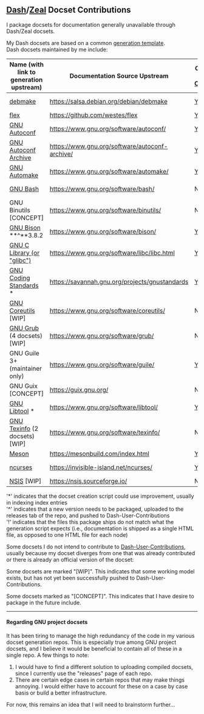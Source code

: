 ## [Dash](https://kapeli.com/dash)/[Zeal](https://zealdocs.org/) Docset Contributions

I package docsets for documentation generally unavailable through Dash/Zeal docsets.

My Dash docsets are based on a common [generation template](https://github.com/lshprung/dash-docset-generation-template). \
Dash docsets maintained by me include:

|Name (with link to generation upstream)|Documentation Source Upstream|Contributed to [Dash-User-Contributions](https://github.com/Kapeli/Dash-User-Contributions/tree/master)?|Relevant Debian Package|
|---------------------------------------|-----------------------------|---------------------------------------|-----------------------|
|[debmake](https://github.com/lshprung/debmake-dash-docset)|<https://salsa.debian.org/debian/debmake>|[Yes](https://github.com/Kapeli/Dash-User-Contributions/tree/master/docsets/debmake)|[debmake-doc](https://packages.debian.org/unstable/debmake-doc)|
|[flex](https://github.com/lshprung/flex-dash-docset)|<https://github.com/westes/flex>|[Yes](https://github.com/Kapeli/Dash-User-Contributions/tree/master/docsets/Flex)|[flex-doc](https://packages.debian.org/unstable/flex-doc)|
|[GNU Autoconf](https://github.com/lshprung/gnu-autoconf-dash-docset)|<https://www.gnu.org/software/autoconf/>|[Yes](https://github.com/Kapeli/Dash-User-Contributions/tree/master/docsets/GNU_Autoconf)|[autoconf-doc](https://packages.debian.org/unstable/autoconf-doc) \!|
|[GNU Autoconf Archive](https://github.com/lshprung/gnu-autoconf-archive-dash-docset)|<https://www.gnu.org/software/autoconf-archive/>|[Yes](https://github.com/Kapeli/Dash-User-Contributions/tree/master/docsets/GNU_Autoconf_Archive)|[autoconf-archive](https://packages.debian.org/unstable/autoconf-archive)|
[GNU Automake](https://github.com/lshprung/gnu-automake-dash-docset)|<https://www.gnu.org/software/automake/>|[Yes](https://github.com/Kapeli/Dash-User-Contributions/tree/master/docsets/GNU_Automake)||
|[GNU Bash](https://github.com/lshprung/gnu-bash-dash-docset)|<https://www.gnu.org/software/bash/>|No|[bash-doc](https://packages.debian.org/unstable/bash-doc) \!|
|GNU Binutils [CONCEPT]|<https://www.gnu.org/software/binutils/>|No||
|[GNU Bison](https://github.com/lshprung/gnu-bison-dash-docset) **^**3.8.2|<https://www.gnu.org/software/bison/>|[Yes](https://github.com/Kapeli/Dash-User-Contributions/tree/master/docsets/GNU_Bison)|[bison-doc](https://packages.debian.org/unstable/bison-doc)|
|[GNU C Library (or "glibc")](https://github.com/lshprung/gnu-libc-dash-docset)|<https://www.gnu.org/software/libc/libc.html>|[Yes](https://github.com/Kapeli/Dash-User-Contributions/tree/master/docsets/glibc)|[glibc-doc-reference](https://packages.debian.org/sid/glibc-doc-reference)|
|[GNU Coding Standards](https://github.com/lshprung/gnu-coding-standards-dash-docset) \*|<https://savannah.gnu.org/projects/gnustandards>|[Yes](https://github.com/Kapeli/Dash-User-Contributions/tree/master/docsets/GNU_Coding_Standards)|[gnu-standards](https://packages.debian.org/unstable/gnu-standards) \!|
|[GNU Coreutils](https://github.com/lshprung/gnu-coreutils-dash-docset) [WIP]|<https://www.gnu.org/software/coreutils/>|No||
|[GNU Grub](https://github.com/lshprung/gnu-grub-dash-docset) (4 docsets) [WIP]|<https://www.gnu.org/software/grub/>|No||
|GNU Guile 3+ (maintainer only)|<https://www.gnu.org/software/guile/>|[Yes](https://github.com/Kapeli/Dash-User-Contributions/tree/master/docsets/GNU_Guile)||guile-3.0-doc (and guile-2.2-doc) do not ship with html sources|
|GNU Guix [CONCEPT]|<https://guix.gnu.org/>|No||
|[GNU Libtool](https://github.com/lshprung/gnu-libtool-dash-docset) \*|<https://www.gnu.org/software/libtool/>|[Yes](https://github.com/Kapeli/Dash-User-Contributions/tree/master/docsets/GNU_Libtool)|[libtool-doc](https://packages.debian.org/unstable/libtool-doc) \!|
|[GNU Texinfo](https://github.com/lshprung/gnu-texinfo-dash-docset) (2 docsets) [WIP]|<https://www.gnu.org/software/texinfo/>|No||
|[Meson](https://github.com/lshprung/meson-dash-docset)|<https://mesonbuild.com/index.html>|[Yes](https://github.com/Kapeli/Dash-User-Contributions/tree/master/docsets/Meson)||
|[ncurses](https://github.com/lshprung/ncurses-dash-docset)|<https://invisible-island.net/ncurses/>|[Yes](https://github.com/Kapeli/Dash-User-Contributions/tree/master/docsets/ncurses)|[ncurses-doc](https://packages.debian.org/unstable/ncurses-doc)|
|[NSIS](https://github.com/lshprung/nsis-dash-docset) [WIP]|<https://nsis.sourceforge.io/>|No|[nsis-doc](https://packages.debian.org/unstable/nsis-doc)|


'\*' indicates that the docset creation script could use improvement, usually in indexing index entries \
'**^**' indicates that a new version needs to be packaged, uploaded to the releases tab of the repo, and pushed to Dash-User-Contributions \
'\!' indicates that the files this package ships do not match what the generation script expects (i.e., documentation is shipped as a single HTML file, as opposed to one HTML file for each node)

Some docsets I do not intend to contribute to [Dash-User-Contributions](https://github.com/Kapeli/Dash-User-Contributions), usually because my docset diverges from one that was already contributed or there is already an official version of the docset:

Some docsets are marked "[WIP]". This indicates that some working model exists, but has not yet been successfully pushed to Dash-User-Contributions.

Some docsets marked as "[CONCEPT]". This indicates that I have desire to package in the future include.

---

#### Regarding GNU project docsets

It has been tiring to manage the high redundancy of the code in my various docset generation repos. This is especially true among GNU project docsets, and I believe it would be beneficial to contain all of these in a single repo. A few things to note:

1. I would have to find a different solution to uploading compiled docsets, since I currently use the "releases" page of each repo.
2. There are certain edge cases in certain repos that may make things annoying. I would either have to account for these on a case by case basis or build a better infrastructure.

For now, this remains an idea that I will need to brainstorm further...
